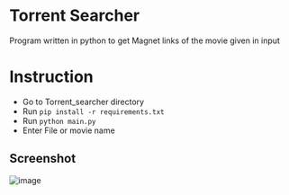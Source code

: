 # Torrent Searcher 

Program written in python to get Magnet links of the movie given in input

# Instruction

* Go to Torrent_searcher directory
* Run `pip install -r requirements.txt`
* Run `python main.py`
* Enter File or movie name 

## Screenshot

![image](https://user-images.githubusercontent.com/72038642/95195769-a2392200-07f4-11eb-9d7a-77fb50fcf7ab.png)
